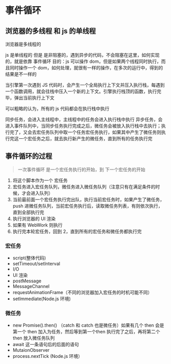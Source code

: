 # 事件循环
## 浏览器的多线程 和 js 的单线程
浏览器是多线程的

js 是单线程的 但是 是非阻塞的，遇到异步的代码，不会阻塞在这里，如何实现的，就是依靠 事件循环
目的：js 可以操作 dom，但是如果两个线程同时执行，而且同时操作一个 dom，如何处理，就很有一样的操作，在多次的运行中，得到的结果是不一样的

当引擎第一次遇到 JS 代码时，会产生一个全局执行上下文并压入执行栈，每遇到一个函数调用，就会往栈中压入一个新的上下文。引擎执行栈顶的函数，执行完毕，弹出当前执行上下文

可以粗略的认为，所有的 js 代码都会在执行栈中执行

同步任务，会进入主线程中，主线程中的任务会进入执行栈中执行
异步任务，会进入事件队列中，当同步任务执行完成之后，微任务会被放入执行栈中去执行；执行完了，又会去宏任务队列中取一个任务宏任务执行，如果其中产生了微任务则执行完这一个宏任务之后，就去执行新产生的微任务，直到所有的任务执行完

## 事件循环的过程
> 一次事件循环 是一个宏任务执行的开始，到 下一个宏任务的开始

1. 将这个脚本作为一个 宏任务
2. 宏任务进入宏任务队列，微任务进入微任务队列（注意只有在满足条件的时候，才会进入队列）
3. 当前最前面一个宏任务执行完出队，执行当前宏任务时，如果产生了微任务，push 进微任务队列，当前宏任务执行后，读取微任务列表，有则依次执行，直到全部执行完
4. 执行浏览器的 UI 渲染
5. 如果有 WebWork 则执行
6. 执行完本轮宏任务，回到 2，直到所有的宏任务和微任务都执行完

### 宏任务
+ script(整体代码)
+ setTimeout/setInterval
+ I/O
+ UI 渲染
+ postMessage
+ MessageChannel
+ requestAnimationFrame（不同的浏览器加入宏任务的时机可能不同）
+ setImmediate(Node.js 环境)
### 微任务
+ new Promise().then() （catch 和 catch 也是微任务）如果有几个 then 会是第一个 then 加入为任务，然后等到第一个then 执行完了之后，再将第二个 then 放入微任务队列
+ await 这一条语句后的后面的语句
+ MutaionObserver
+ process.nextTick (Node.js 环境）


